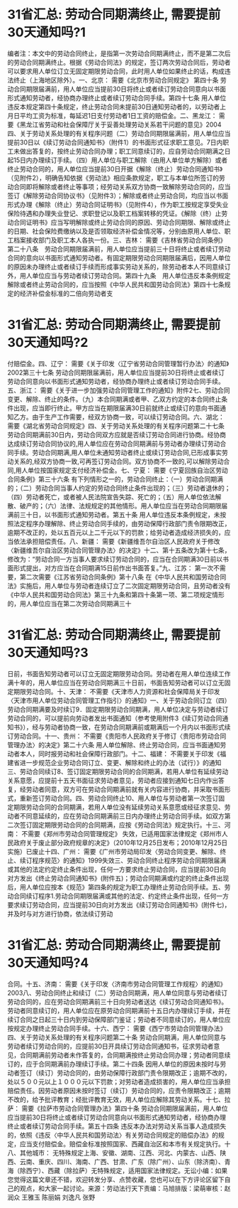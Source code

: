 # ​31省汇总: 劳动合同期满终止, 需要提前30天通知吗?1

编者注：本文中的劳动合同终止，是指第一次劳动合同期满终止，而不是第二次后的劳动合同期满终止。根据《劳动合同法》的规定，签订两次劳动合同后，劳动者可以要求用人单位订立无固定期限劳动合同，此时用人单位如果终止的话，构成违法终止（上海地区除外）。一、北京： 需要《北京市劳动合同规定》 第四十条  劳动合同期限届满前，用人单位应当提前30日将终止或者续订劳动合同意向以书面形式通知劳动者，经协商办理终止或者续订劳动合同手续。第四十七条  用人单位违反本规定第四十条规定，终止劳动合同未提前30日通知劳动者的，以劳动者上月日平均工资为标准，每延迟1日支付劳动者1日工资的赔偿金。二、黑龙江： 需要《黑龙江省劳动和社会保障厅关于妥善处理劳动关系若干问题的意见》2004 四、关于劳动关系处理的有关程序问题（二）劳动合同期限届满前，用人单位应当提前30日以《续订劳动合同通知书》（附件1）的书面形式征求职工意见。7日内职工未做出答复的，按终止劳动合同办理；职工同意续订的，应自劳动合同期满之日起15日内办理续订手续。（四）用人单位与职工解除（由用人单位单方解除）或者终止劳动合同的，用人单位应当提前30日开据《解除（终止）劳动合同通知书》（见附件2），明确告知依据《劳动法》相应条款规定，职工与本单位所签订的劳动合同即将解除或者终止等事项；经劳动关系双方协商一致解除劳动合同的，应当签订《解除劳动合同协议书》（见附件3）；解除或者终止劳动合同，均应当以书面形式办理《解除（终止）劳动合同证明书》（见附件4），作为职工按规定享受失业保险待遇和办理失业登记、求职登记以及职工档案转移的凭证。《解除（终）止劳动合同证明书》应当写明解除或终止劳动合同的原因、劳动合同期限、解除或终止的日期、社会保险费缴纳以及是否领取经济补偿金情况等，分别由原用人单位、职工档案接收部门及职工本人各执一份。三、吉林： 需要《吉林省劳动合同条例》第二十八条　劳动合同期限届满前，用人单位应当提前三十日将终止或者续订劳动合同的意向以书面形式通知劳动者。有固定期限劳动合同期限届满后，因用人单位的原因未办理终止或者续订手续而形成事实劳动关系的，除劳动者本人不同意续订外，用人单位应当与劳动者续订劳动合同。第四十九条　用人单位违反本条例规定解除或者终止劳动合同的，应当按照《中华人民共和国劳动合同法》第四十七条规定的经济补偿金标准的二倍向劳动者支

# ​31省汇总: 劳动合同期满终止, 需要提前30天通知吗?2

付赔偿金。四、辽宁： 需要《关于印发〈辽宁省劳动合同管理暂行办法〉的通知》2002第三十七条 劳动合同期限届满前，用人单位应当提前30日将终止或者续订劳动合同意向以书面形式通知劳动者，经协商办理终止或者续订劳动合同手续。五、浙江： 需要《关于进一步加强劳动合同管理工作的通知》附件2七、劳动合同变更、解除、终止的条件。（九）本合同期满或者甲、乙双方约定的本合同终止条件出现，应当即行终止。甲方应当在期限届满30日前就终止或续订的意向书面通知乙方。由于生产工作需要，经双方协商一致，可以续订劳动合同。六、湖北： 需要《湖北省劳动合同规定》四、关于劳动关系处理的有关程序问题第二十七条　劳动合同期满前30日内，劳动合同双方应就是否续订劳动合同进行协商。经协商达成续订劳动合同协议的,用人单位应在劳动合同期满前与劳动者办理续订劳动合同手续。劳动合同期满,用人单位未通知劳动者终止或续订劳动合同,已形成事实劳动关系的,经双方协商一致,可再签订劳动合同。双方协商不一致的,可以解除劳动合同,用人单位按国家规定支付经济补偿金。七、宁夏： 需要《宁夏回族自治区劳动合同条例》第三十六条 有下列情形之一的，劳动合同终止：（一）劳动合同期满的；（二）劳动合同当事人约定的劳动合同终止条件出现的；（三）劳动者退休的；（四）劳动者死亡，或者被人民法院宣告失踪、死亡的；（五）用人单位依法解散、破产的；（六）法律、法规规定的其他情形。用人单位应当在劳动合同期限届满前三十日，以书面形式通知劳动者。第五十条 用人单位违反本条例规定，未按照法定程序办理解除、终止劳动合同手续的，由劳动保障行政部门责令限期改正，逾期不改正的，处以五百元以上二千元以下的罚款；给劳动者造成经济损失的，应当依法承担赔偿责任。八、新疆： 需要《新疆维吾尔自治区人民政府关于修改〈新疆维吾尔自治区劳动合同管理办法〉的决定》十二、第十五条改为第十七条，修改为：“劳动合同一方当事人要求续订劳动合同的，应当在合同期满30日前以书面形式提出，对方应当在合同期满15日前作出书面答复。”九、江苏： 第一次不需要，第二次需要《江苏省劳动合同条例》第十八条 在《中华人民共和国劳动合同法》实施后，用人单位与劳动者连续订立了二次固定期限劳动合同，且劳动者没有《中华人民共和国劳动合同法》第三十九条和第四十条第一项、第二项规定情形的，用人单位应当在第二次劳动合同期满三十

# ​31省汇总: 劳动合同期满终止, 需要提前30天通知吗?3

日前，书面告知劳动者可以订立无固定期限劳动合同。劳动者在用人单位连续工作满十年的，用人单位应当在劳动合同期满三十日前，书面告知劳动者可以订立无固定期限劳动合同。十、天津： 不需要《天津市人力资源和社会保障局关于印发〈天津市用人单位劳动合同管理工作指引〉的通知》一、关于劳动合同订立（四）劳动合同期满要及时续订9．固定期限劳动合同期满，用人单位决定与劳动者续订劳动合同的，可以提前向劳动者发出书面通知（参考使用附件3《续订劳动合同通知书》），经与劳动者协商一致，在劳动合同期满前或期满后一个月内以书面形式续订劳动合同。十一、贵州： 不需要《贵阳市人民政府关于修订〈贵阳市劳动合同管理办法〉的决定》第二十六条 用人单位解除、终止劳动合同，应当书面通知劳动者本人，同时报劳动和社会保障行政部门。十二、福建： 不需要关于印发《福建省进一步规范企业劳动合同订立、变更、解除和终止的办法（试行）》的通知三、劳动合同续订8、签订固定期限劳动合同的合同期满，若用人单位有延续劳动关系意愿，应提前十五天书面征求劳动者意见，劳动者应接到通知七日内作出答复，经劳动者同意，双方可在劳动合同期满前就有关内容进行协商，并采取书面形式，重新签订劳动合同。四、劳动合同终止10、用人单位与劳动者第一次签订固定期限劳动合同的合同期满，若用人单位没有延续劳动关系意愿或经征求意见、劳动者不同意延续的，应在劳动合同期满前三日内办理终止劳动合同手续。如双方第二次签订固定期限劳动合同的合同期满，应按《劳动合同法》规定执行。十三、河南： 不需要《郑州市劳动合同管理规定》 失效，已适用国家法律规定《郑州市人民政府关于废止部分政府规章的决定》（2010年12月25日发布；2010年12月25日实施）已废止十四、广州： 需要《广州市劳动局印发〈劳动合同变更、解除、终止、续订程序规范〉的通知》1999失效三、劳动合同终止程序劳动合同期限届满或其他的法定约定终止条件出现，任何一方要求终止劳动合同，应当提前30日向对方发出《终止劳动合同通知书》(附件五)；劳动合同期满或约定的终止条件出现后，用人单位应按本《规范》第四条的规定为职工办理终止劳动合同手续。五、劳动合同续订程序1.劳动合同期限届满或其他的法定、约定终止条件出现，任何一方要求续订劳动合同，应当提前30日向对方发出《续订劳动合同通知书》(附件七)，并及时与对方进行协商，依法续订劳动

# ​31省汇总: 劳动合同期满终止, 需要提前30天通知吗?4

合同。十五、济南： 需要《关于印发〈济南市劳动合同管理工作规程〉的通知》2003八、劳动合同终止和续订（二）劳动合同期满，用人单位同意与劳动者续订劳动合同的，应在劳动合同期满前三十日向劳动者送达《续订劳动合同通知书》。劳动者同意续订的，用人单位应在原劳动合同期满前十五日内办理续订手续，并在续订合同之日起三十日内到劳动保障部门鉴证；劳动者不同意续订的，用人单位应按规定办理终止劳动合同手续。十六、西宁： 需要《西宁市劳动合同管理办法》四、关于劳动关系处理的有关程序问题第二十条 劳动合同期满，用人单位同意与劳动者续订劳动合同的，应提前30日开具续订劳动合同通知书，征求劳动者意见，合同期满前劳动者未作答复的，合同期满按终止劳动合同办理；劳动者同意续订的，应于合同期满前办理续订手续。第二十四条 因用人单位的原因未按时与劳动者签订（续订）劳动合同的，由劳动保障行政部门责令限期改正；逾期不改的，处以５００元以上１０００元以下罚款；对劳动者造成损害的，用人单位应当承担赔偿责任。因劳动者原因未按时签订（续订）劳动合同的，应责令限期改正；逾期不改的，给予批评教育；经批评教育无效，用人单位应解除其劳动关系。十七、拉萨： 需要《拉萨市劳动合同管理办法》第四十条 劳动合同期限届满前，用人单位应当提前30日将终止或者续订劳动合同意向以书面形式通知劳动者，经协商办理终止或者续订劳动合同手续。第五十四条 违反本办法对劳动关系当事人造成损失的，依照《违反〈中华人民共和国劳动法〉有关劳动合同规定的赔偿办法》的规定，应当支付赔偿金。赔偿金标准按照国家、西藏自治区和本市有关规定执行。十八、其他城市： 无特殊规定上海、安徽、湖南、江西、河北、内蒙古、山西、陕西、云南、重庆、四川、海南、广西、甘肃、广东（除广州）、山东（除济南）、青海（除西宁）、西藏（除拉萨）无特殊规定，适用国家法律规定。无讼小编：如果您觉得这篇文章还不错，欢迎转发分享、点赞收藏，您也可以在下方评论区留下自己的观点，和大家一起讨论。来源：劳动法行天下责编：马旭排版：梁萌审核：赵润众 王雅玉 陈丽娟 刘逸凡 张野

